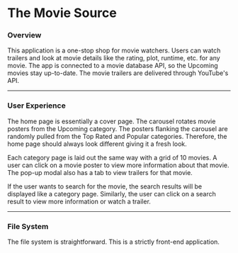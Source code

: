 # The Movie Source 

### Overview 

This application is a one-stop shop for movie watchers. Users can watch trailers and look at movie details like the rating, plot, runtime, etc. for any movie. The app is connected to a movie database API, so the Upcoming movies stay up-to-date. The movie trailers are delivered through YouTube's API.

--------

### User Experience 

The home page is essentially a cover page. The carousel rotates movie posters from the Upcoming category. The posters flanking the carousel are randomly pulled from the Top Rated and Popular categories. Therefore, the home page should always look different giving it a fresh look. 

Each category page is laid out the same way with a grid of 10 movies. A user can click on a movie poster to view more information about that movie. The pop-up modal also has a tab to view trailers for that movie. 

If the user wants to search for the movie, the search results will be displayed like a category page. Similarly, the user can click on a search result to view more information or watch a trailer. 

-------

### File System 

The file system is straightforward. This is a strictly front-end application.
